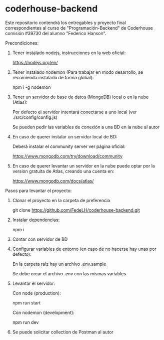 # coderhouse-backend

Este repositorio contendrá los entregables y proyecto final correspondientes al curso de "Programación-Backend" de Coderhouse comisión #39730 del alumno "Federico Hanson".

Precondiciones:

1. Tener instalado nodejs, instrucciones en la web oficial:

   https://nodejs.org/en/

2. Tener instalado nodemon (Para trabajar en modo desarrollo, se recomienda instalarlo de forma global):

   npm i -g nodemon

3. Tener un servidor de base de datos (MongoDB) local o en la nube (Atlas):

   Por defecto el servidor intentará conectarse a uno local (ver ./src/config/config.js)

   Se pueden pedir las variables de conexión a una BD en la nube al autor

4. En caso de querer instalar un servidor local de BD:

   Deberá instalar el community server ver página oficial:

   https://www.mongodb.com/try/download/community

5. En caso de querer levantar un servidor en la nube puede optar por la version gratuita de Atlas, creando una cuenta en:

   https://www.mongodb.com/docs/atlas/

Pasos para levantar el proyecto:

1. Clonar el proyecto en la carpeta de preferencia

   git clone https://github.com/FedeLH/coderhouse-backend.git

2. Instalar dependencias:

   npm i

3. Contar con servidor de BD

4. Configurar variables de entorno (en caso de no hacerse hay unas por defecto):

   En la carpeta raíz hay un archivo .env.sample

   Se debe crear el archivo .env con las mismas variables

5. Levantar el servidor:

   Con node (production):

   npm run start

   Con nodemon (development):

   npm run dev

6. Se puede solicitar collection de Postman al autor
